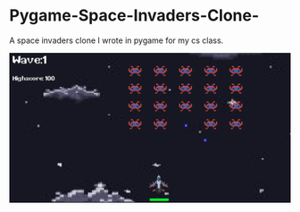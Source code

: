 # Pygame-Space-Invaders-Clone-
A space invaders clone I wrote in pygame for my cs class.

<p align="center">
  <img src="github\Capture.png" alt="Size Limit CLI" width="738">
</p>


